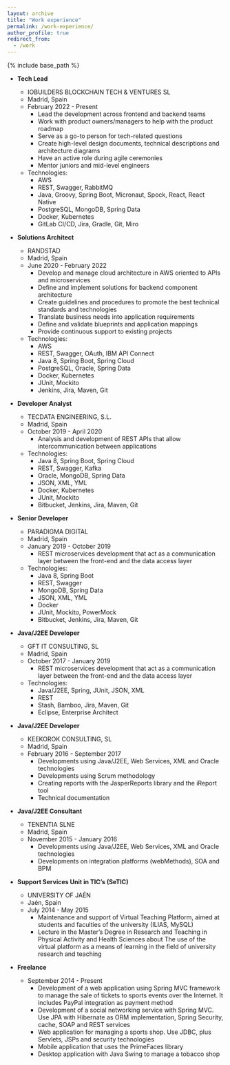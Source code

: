 ```yaml
---
layout: archive
title: "Work experience"
permalink: /work-experience/
author_profile: true
redirect_from:
  - /work
---
```


{% include base_path %}

* **Tech Lead**
    * IOBUILDERS BLOCKCHAIN TECH & VENTURES SL
    * Madrid, Spain
    * February 2022 - Present
      * Lead the development across frontend and backend teams
      * Work with product owners/managers to help with the product roadmap
      * Serve as a go-to person for tech-related questions
      * Create high-level design documents, technical descriptions and architecture diagrams
      * Have an active role during agile ceremonies
      * Mentor juniors and mid-level engineers
    * Technologies:
      * AWS
      * REST, Swagger, RabbitMQ
      * Java, Groovy, Spring Boot, Micronaut, Spock, React, React Native
      * PostgreSQL, MongoDB, Spring Data
      * Docker, Kubernetes
      * GitLab CI/CD, Jira, Gradle, Git, Miro

* **Solutions Architect**
    * RANDSTAD
    * Madrid, Spain
    * June 2020 - February 2022
        * Develop and manage cloud architecture in AWS oriented to APIs and microservices
        * Define and implement solutions for backend component architecture
        * Create guidelines and procedures to promote the best technical standards and technologies
        * Translate business needs into application requirements
        * Define and validate blueprints and application mappings
        * Provide continuous support to existing projects
    * Technologies:
      * AWS
      * REST, Swagger, OAuth, IBM API Connect
      * Java 8, Spring Boot, Spring Cloud
      * PostgreSQL, Oracle, Spring Data
      * Docker, Kubernetes
      * JUnit, Mockito
      * Jenkins, Jira, Maven, Git
  
* **Developer Analyst**
    * TECDATA ENGINEERING, S.L.
    * Madrid, Spain
    * October 2019 - April 2020
        * Analysis and development of REST APIs that allow intercommunication between applications
    * Technologies:
      * Java 8, Spring Boot, Spring Cloud
      * REST, Swagger, Kafka
      * Oracle, MongoDB, Spring Data
      * JSON, XML, YML
      * Docker, Kubernetes
      * JUnit, Mockito
      * Bitbucket, Jenkins, Jira, Maven, Git

* **Senior Developer**
    * PARADIGMA DIGITAL
    * Madrid, Spain
    * January 2019 - October 2019
        * REST microservices development that act as a communication layer between the front-end and the data access layer
    * Technologies:
      * Java 8, Spring Boot
      * REST, Swagger
      * MongoDB, Spring Data
      * JSON, XML, YML
      * Docker
      * JUnit, Mockito, PowerMock
      * Bitbucket, Jenkins, Jira, Maven, Git

* **Java/J2EE Developer**
    * GFT IT CONSULTING, SL
    * Madrid, Spain
    * October 2017 - January 2019
        * REST microservices development that act as a communication layer between the front-end and the data access layer
    * Technologies:
      * Java/J2EE, Spring, JUnit, JSON, XML
      * REST
      * Stash, Bamboo, Jira, Maven, Git
      * Eclipse, Enterprise Architect

* **Java/J2EE Developer**
    * KEEKOROK CONSULTING, SL
    * Madrid, Spain
    * February 2016 - September 2017
        * Developments using Java/J2EE, Web Services, XML and Oracle technologies
        * Developments using Scrum methodology
        * Creating reports with the JasperReports library and the iReport tool
        * Technical documentation

* **Java/J2EE Consultant**
    * TENENTIA SLNE
    * Madrid, Spain
    * November 2015 - January 2016
        * Developments using Java/J2EE, Web Services, XML and Oracle technologies
        * Developments on integration platforms (webMethods), SOA and BPM

* **Support Services Unit in TIC’s (SeTIC)**
    * UNIVERSITY OF JAÉN
    * Jaén, Spain
    * July 2014 - May 2015
        * Maintenance and support of Virtual Teaching Platform, aimed at students and faculties of the university (ILIAS, MySQL)
        * Lecture in the Master’s Degree in Research and Teaching in Physical Activity and Health Sciences about The use of the virtual platform as a means of learning in the field of university research and teaching

* **Freelance**
    * September 2014 - Present
        * Development of a web application using Spring MVC framework to manage the sale of tickets to sports events over the Internet. It includes PayPal integration as payment method
        * Development of a social networking service with Spring MVC. Use JPA with Hibernate as ORM implementation, Spring Security, cache, SOAP and REST services
        * Web application for managing a sports shop. Use JDBC, plus Servlets, JSPs and security technologies
        * Mobile application that uses the PrimeFaces library
        * Desktop application with Java Swing to manage a tobacco shop

<!--
Publications
======
  <ul>{% for post in site.publications %}
    {% include archive-single-cv.html %}
  {% endfor %}</ul>
  
Talks
======
  <ul>{% for post in site.talks %}
    {% include archive-single-talk-cv.html %}
  {% endfor %}</ul>
  
Teaching
======
  <ul>{% for post in site.teaching %}
    {% include archive-single-cv.html %}
  {% endfor %}</ul>
-->
